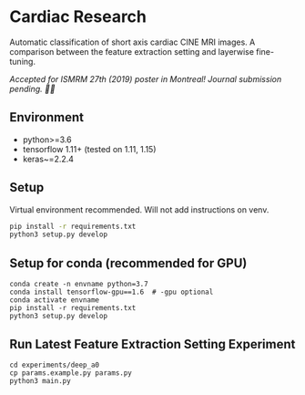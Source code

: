 # Cardiac Research

Automatic classification of short axis cardiac CINE MRI images. A comparison between
the feature extraction setting and layerwise fine-tuning.

_Accepted for ISMRM 27th (2019) poster in Montreal! Journal submission pending. 💃🕺_

## Environment

- python>=3.6
- tensorflow 1.11+ (tested on 1.11, 1.15)
- keras~=2.2.4

## Setup

Virtual environment recommended. Will not add instructions on venv.

```sh
pip install -r requirements.txt
python3 setup.py develop
```

## Setup for conda (recommended for GPU)

```
conda create -n envname python=3.7
conda install tensorflow-gpu==1.6  # -gpu optional
conda activate envname
pip install -r requirements.txt
python3 setup.py develop
```

## Run Latest Feature Extraction Setting Experiment

```
cd experiments/deep_a0
cp params.example.py params.py
python3 main.py
```

